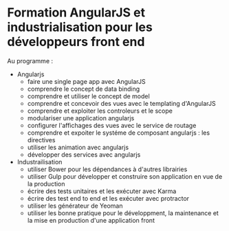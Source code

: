 # Formation AngularJS et industrialisation pour les développeurs front end
Au programme :
- Angularjs
  - faire une single page app avec AngularJS
  - comprendre le concept de data binding
  - comprendre et utiliser le concept de model
  - comprendre et concevoir des vues avec le templating d'AngularJS
  - comprendre et exploiter les controleurs et le scope
  - modulariser une application angularjs
  - configurer l'affichages des vues avec le service de routage
  - comprendre et expoiter le systéme de composant angularjs : les directives
  - utiliser les animation avec angularjs
  - développer des services avec angularjs
- Industrailisation
  - utiliser Bower pour les dépendances à d'autres librairies
  - utiliser Gulp pour développer et construire son application en vue de la production
  - écrire des tests unitaires et les exécuter avec Karma
  - écrire des test end to end et les exécuter avec protractor
  - utiliser les générateur de Yeoman
  - utiliser les bonne pratique pour le développment, la maintenance et la mise en production d'une application front

